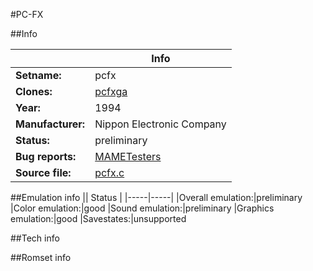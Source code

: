 #PC-FX

##Info

||Info|
|-----|-----|
|**Setname:**|pcfx
|**Clones:**|[pcfxga](pcfxga.md)
|**Year:**|1994
|**Manufacturer:**|Nippon Electronic Company
|**Status:**|preliminary
|**Bug reports:**|[MAMETesters](http://mametesters.org/view_all_set.php?type=1&temporary=y&search=pcfx.c)
|**Source file:**|[pcfx.c](https://github.com/mamedev/mame/blob/master/src/mess/drivers/pcfx.c)

##Emulation info
|| Status |
|-----|-----|
|Overall emulation:|preliminary
|Color emulation:|good
|Sound emulation:|preliminary
|Graphics emulation:|good
|Savestates:|unsupported

##Tech info

##Romset info

<!--- START OF EDITED COMMENT DO NOT TOUCH TEXT ABOVE-->
